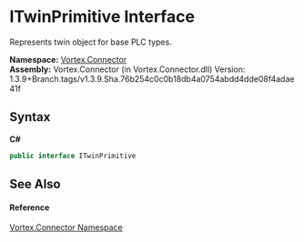 # ITwinPrimitive Interface
 

Represents twin object for base PLC types.

**Namespace:**&nbsp;<a href="N_Vortex_Connector.md">Vortex.Connector</a><br />**Assembly:**&nbsp;Vortex.Connector (in Vortex.Connector.dll) Version: 1.3.9+Branch.tags/v1.3.9.Sha.76b254c0c0b18db4a0754abdd4dde08f4adae41f

## Syntax

**C#**<br />
``` C#
public interface ITwinPrimitive
```


## See Also


#### Reference
<a href="N_Vortex_Connector.md">Vortex.Connector Namespace</a><br />